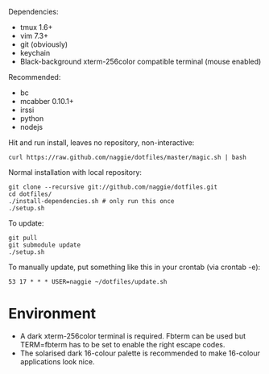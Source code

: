 Dependencies:

  * tmux 1.6+
  * vim 7.3+
  * git (obviously)
  * keychain
  * Black-background xterm-256color compatible terminal (mouse enabled)


Recommended:

  * bc
  * mcabber 0.10.1+
  * irssi
  * python
  * nodejs

Hit and run install, leaves no repository, non-interactive:

	curl https://raw.github.com/naggie/dotfiles/master/magic.sh | bash


Normal installation with local repository:

	git clone --recursive git://github.com/naggie/dotfiles.git
	cd dotfiles/
	./install-dependencies.sh # only run this once
	./setup.sh

To update:

	git pull
	git submodule update
	./setup.sh

To manually update, put something like this in your crontab (via crontab -e):

	53 17 * * * USER=naggie ~/dotfiles/update.sh

# Environment

  * A dark xterm-256color terminal is required. Fbterm can be used but TERM=fbterm has to be set to enable the right escape codes.
  * The solarised dark 16-colour palette is recommended to make 16-colour applications look nice.
